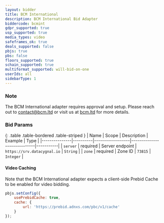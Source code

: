 ```yaml
---
layout: bidder
title: BCM International
description: BCM International Bid Adapter
biddercode: bcmint
gdpr_supported: true
usp_supported: true
media_types: video
safeframes_ok: true
deals_supported: false
pbjs: true
pbs: false
floors_supported: true
schain_supported: true
multiformat_supported: will-bid-on-one
userIds: all
sidebarType: 1
---
```

### Note

The BCM International adapter requires approval and setup. Please reach out to <contact@bcm.ltd> or visit us at [bcm.ltd](https://bcm.ltd) for more details.

### Bid Params

{: .table .table-bordered .table-striped }
| Name          | Scope    | Description      | Example                     | Type      |
|---------------|----------|------------------|-----------------------------|-----------|
| `server`      | required | Server endpoint  | `https://srv.datacygnal.io` | `String`  |
| `zone`        | required | Zone ID          | `73815`                     | `Integer` |

#### Video Caching

Note that the BCM International adapter expects a client-side Prebid Cache to be enabled for video bidding.

```js
pbjs.setConfig({
    usePrebidCache: true,
    cache: {
        url: 'https://prebid.adnxs.com/pbc/v1/cache'
    }
});
```
